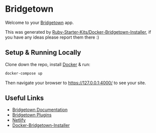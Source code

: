 # Bridgetown

Welcome to your [Bridgetown](https://www.bridgetownrb.com/) app.

This was generated by [Ruby-Starter-Kits/Docker-Bridgetown-Installer](https://github.com/Ruby-Starter-Kits/Docker-Bridgetown-Installer), if you have any ideas please report them there :)

## Setup & Running Locally

Clone down the repo, install [Docker](https://hub.docker.com/editions/community/docker-ce-desktop-mac/) & run:

```bash
docker-compose up
```

Then navigate your browser to https://127.0.0.1:4000/ to see your site.

## Useful Links

* [Bridgetown Documentation](https://www.bridgetownrb.com/docs/)
* [Bridgetown Plugins](https://www.bridgetownrb.com/plugins/)
* [Netlify](https://www.netlify.com/)
* [Docker-Bridgetown-Installer](https://github.com/Ruby-Starter-Kits/Docker-Bridgetown-Installer)
